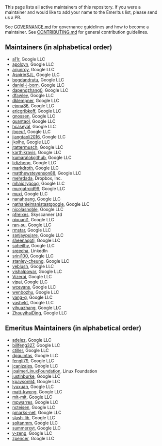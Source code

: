This page lists all active maintainers of this repository. If you were a
maintainer and would like to add your name to the Emeritus list, please send us a
PR.

See [GOVERNANCE.md](https://github.com/grpc/grpc-community/blob/master/governance.md)
for governance guidelines and how to become a maintainer.
See [CONTRIBUTING.md](https://github.com/grpc/grpc-community/blob/master/CONTRIBUTING.md)
for general contribution guidelines.

## Maintainers (in alphabetical order)
- [a11r](https://github.com/a11r), Google LLC
- [apolcyn](https://github.com/apolcyn), Google LLC
- [arjunroy](https://github.com/arjunroy), Google LLC
- [AspirinSJL](https://github.com/AspirinSJL), Google LLC
- [bogdandrutu](https://github.com/bogdandrutu), Google LLC
- [daniel-j-born](https://github.com/daniel-j-born), Google LLC
- [dapengzhang0](https://github.com/dapengzhang0), Google LLC
- [dfawley](https://github.com/dfawley), Google LLC
- [dklempner](https://github.com/dklempner), Google LLC
- [ejona86](https://github.com/ejona86), Google LLC
- [ericgribkoff](https://github.com/ericgribkoff), Google LLC
- [gnossen](https://github.com/gnossen), Google LLC
- [guantaol](https://github.com/guantaol), Google LLC
- [hcaseyal](https://github.com/hcaseyal), Google LLC
- [jboeuf](https://github.com/jboeuf), Google LLC
- [jiangtaoli2016](https://github.com/jiangtaoli2016), Google LLC
- [jkolhe](https://github.com/jkolhe), Google LLC
- [jtattermusch](https://github.com/jtattermusch), Google LLC
- [karthikravis](https://github.com/karthikravis), Google LLC
- [kumaralokgithub](https://github.com/kumaralokgithub), Google LLC
- [lidizheng](https://github.com/lidizheng), Google LLC
- [markdroth](https://github.com/markdroth), Google LLC
- [matthewstevenson88](https://github.com/matthewstevenson88), Google LLC
- [mehrdada](https://github.com/mehrdada), Dropbox, Inc.
- [mhaidrygoog](https://github.com/mhaidrygoog), Google LLC
- [murgatroid99](https://github.com/murgatroid99), Google LLC
- [muxi](https://github.com/muxi), Google LLC
- [nanahpang](https://github.com/nanahpang), Google LLC
- [nathanielmanistaatgoogle](https://github.com/nathanielmanistaatgoogle), Google LLC
- [nicolasnoble](https://github.com/nicolasnoble), Google LLC
- [pfreixes](https://github.com/pfreixes), Skyscanner Ltd
- [qixuanl1](https://github.com/qixuanl1), Google LLC
- [ran-su](https://github.com/ran-su), Google LLC
- [rmstar](https://github.com/rmstar), Google LLC
- [sanjaypujare](https://github.com/sanjaypujare), Google LLC
- [sheenaqotj](https://github.com/sheenaqotj), Google LLC
- [soheilhy](https://github.com/soheilhy), Google LLC
- [sreecha](https://github.com/sreecha), LinkedIn
- [srini100](https://github.com/srini100), Google LLC
- [stanley-cheung](https://github.com/stanley-cheung), Google LLC
- [veblush](https://github.com/veblush), Google LLC
- [vishalpowar](https://github.com/vishalpowar), Google LLC
- [Vizerai](https://github.com/Vizerai), Google LLC
- [vjpai](https://github.com/vjpai), Google LLC
- [wcevans](https://github.com/wcevans), Google LLC
- [wenbozhu](https://github.com/wenbozhu), Google LLC
- [yang-g](https://github.com/yang-g), Google LLC
- [yashykt](https://github.com/yashykt), Google LLC
- [yihuazhang](https://github.com/yihuazhang), Google LLC
- [ZhouyihaiDing](https://github.com/ZhouyihaiDing), Google LLC


## Emeritus Maintainers (in alphabetical order)
- [adelez](https://github.com/adelez), Google LLC
- [billfeng327](https://github.com/billfeng327), Google LLC
- [ctiller](https://github.com/ctiller), Google LLC
- [dgquintas](https://github.com/dgquintas), Google LLC
- [fengli79](https://github.com/fengli79), Google LLC
- [jcanizales](https://github.com/jcanizales), Google LLC
- [jpalmerLinuxFoundation](https://github.com/jpalmerLinuxFoundation), Linux Foundation
- [justinburke](https://github.com/justinburke), Google LLC
- [kpayson64](https://github.com/kpayson64), Google LLC
- [lyuxuan](https://github.com/lyuxuan), Google LLC
- [matt-kwong](https://github.com/matt-kwong), Google LLC
- [mit-mit](https://github.com/mit-mit), Google LLC
- [mpwarres](https://github.com/mpwarres), Google LLC
- [ncteisen](https://github.com/ncteisen), Google LLC
- [pmarks-net](https://github.com/pmarks-net), Google LLC
- [slash-lib](https://github.com/slash-lib), Google LLC
- [soltanmm](https://github.com/soltanmm), Google LLC
- [summerxyt](https://github.com/summerxyt), Google LLC
- [y-zeng](https://github.com/y-zeng), Google LLC
- [zpencer](https://github.com/zpencer), Google LLC
